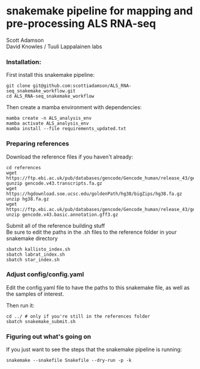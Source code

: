 # snakemake pipeline for mapping and pre-processing ALS RNA-seq #

Scott Adamson  
David Knowles / Tuuli Lappalainen labs

### Installation: ###
First install this snakemake pipeline:
```
git clone git@github.com:scottiadamson/ALS_RNA-seq_snakemake_workflow.git
cd ALS_RNA-seq_snakemake_workflow
```
Then create a mamba environment with dependencies:
```
mamba create -n ALS_analysis_env
mamba activate ALS_analysis_env
mamba install --file requirements_updated.txt
``` 

### Preparing references ###
Download the reference files if you haven't already:
```
cd references
wget https://ftp.ebi.ac.uk/pub/databases/gencode/Gencode_human/release_43/gencode.v43.transcripts.fa.gz
gunzip gencode.v43.transcripts.fa.gz
wget https://hgdownload.soe.ucsc.edu/goldenPath/hg38/bigZips/hg38.fa.gz
unzip hg38.fa.gz
wget https://ftp.ebi.ac.uk/pub/databases/gencode/Gencode_human/release_43/gencode.v43.basic.annotation.gff3.gz
unzip gencode.v43.basic.annotation.gff3.gz
```
Submit all of the reference building stuff  
Be sure to edit the paths in the .sh files to the reference folder in your snakemake directory
```
sbatch kallisto_index.sh
sbatch labrat_index.sh
sbatch star_index.sh
```

### Adjust config/config.yaml ###
Edit the config.yaml file to have the paths to this snakemake file, as well as the samples of interest.  

Then run it:
```
cd ../ # only if you're still in the references folder
sbatch snakemake_submit.sh
```

### Figuring out what's going on ###
If you just want to see the steps that the snakemake pipeline is running:
```
snakemake --snakefile Snakefile --dry-run -p -k
```


